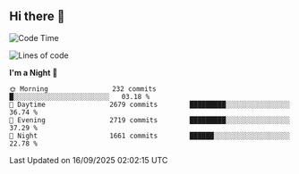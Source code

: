 ## Hi there 👋

<!--
**Wangmerlyn/Wangmerlyn** is a ✨ _special_ ✨ repository because its `README.md` (this file) appears on your GitHub profile.

Here are some ideas to get you started:

- 🔭 I’m currently working on ...
- 🌱 I’m currently learning ...
- 👯 I’m looking to collaborate on ...
- 🤔 I’m looking for help with ...
- 💬 Ask me about ...
- 📫 How to reach me: ...
- 😄 Pronouns: ...
- ⚡ Fun fact: ...
-->
<!--START_SECTION:waka-->
![Code Time](http://img.shields.io/badge/Code%20Time-566%20hrs%2054%20mins-blue)

![Lines of code](https://img.shields.io/badge/From%20Hello%20World%20I%27ve%20Written-41.7%20million%20lines%20of%20code-blue)

**I'm a Night 🦉** 

```text
🌞 Morning                232 commits         █░░░░░░░░░░░░░░░░░░░░░░░░   03.18 % 
🌆 Daytime                2679 commits        █████████░░░░░░░░░░░░░░░░   36.74 % 
🌃 Evening                2719 commits        █████████░░░░░░░░░░░░░░░░   37.29 % 
🌙 Night                  1661 commits        ██████░░░░░░░░░░░░░░░░░░░   22.78 % 
```



 Last Updated on 16/09/2025 02:02:15 UTC
<!--END_SECTION:waka-->
